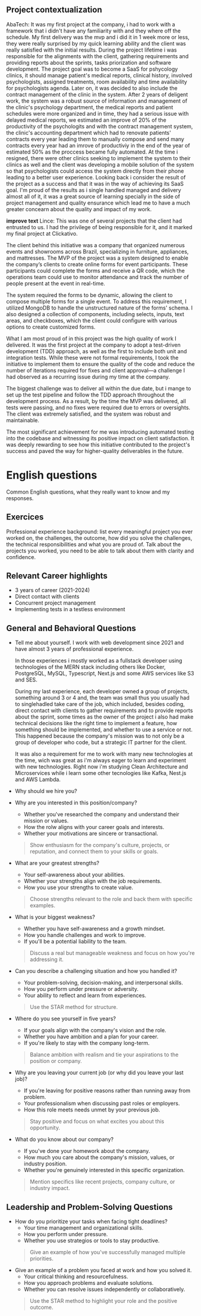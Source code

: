 ## Project contextualization
AbaTech: It was my first project at the company, i had to work with a 
framework that i didn't have any familiarity with and they where off the 
schedule. My first delivery was the mvp and i did it in 1 week more or 
less, they were really surprised by my quick learning ability and the 
client was really satisfied with the initial results.
During the project lifetime i was responsible for the alignments with the 
client, gathering requirements and providing reports about the sprints, 
tasks priorization and software development.
The project goal was to become a SaaS for pshycology clinics, it should 
manage patient's medical reports, clinical history, involved psychologists,
assigned treatments, room availability and time availability for 
psychologists agenda. Later on, it was decided to also include the contract
management of the clinic in the system.
After 2 years of deligent work, the system was a robust source of 
information and management of the clinic's psychology department, the 
medical reports and patient schedules were more organized and in time, they
had a serious issue with delayed medical reports, we estimated an improve 
of 20% of the productivity of the psychologits and with the contract 
management system, the clinic's accounting department which had to renovate
patients' contracts every year leading them to manually compose and send 
many contracts every year had an imrove of productiviy in the end of the 
year of estimated 50% as the proccess became fully automated.
At the time i resigned, there were other clinics seeking to implement the 
system to their clinics as well and the client was developing a mobile 
solution of the system so that psychologists could access the system 
directly from their phone leading to a better user experience.
Looking back i consider the result of the project as a success and that it 
was in the way of achieving its SaaS goal. I'm proud of the results as i 
single handled managed and delivery almost all of it, it was a great source
of learning specially in the side of project management and quality 
ensurance which lead me to have a much greater concearn about the quality 
and impact of my work.

**improve text**
Lince: This was one of several projects that the client had entrusted to 
us. I had the privilege of being responsible for it, and it marked my final
project at Clickativo.

The client behind this initiative was a company that organized numerous 
events and showrooms across Brazil, specializing in furniture, appliances, 
and mattresses. The MVP of the project was a system designed to enable the 
company’s clients to create online forms for event participants. These 
participants could complete the forms and receive a QR code, which the 
operations team could use to monitor attendance and track the number of 
people present at the event in real-time.

The system required the forms to be dynamic, allowing the client to compose
multiple forms for a single event. To address this requirement, I utilized 
MongoDB to handle the unstructured nature of the forms' schema. I also 
designed a collection of components, including selects, inputs, text areas,
and checkboxes, which the client could configure with various options to 
create customized forms.

What I am most proud of in this project was the high quality of work I 
delivered. It was the first project at the company to adopt a test-driven 
development (TDD) approach, as well as the first to include both unit and 
integration tests. While these were not formal requirements, I took the 
initiative to implement them to ensure the quality of the code and reduce 
the number of iterations required for fixes and client approval—a challenge
I had observed as a recurring issue during my time at the company.

The biggest challenge was to deliver all within the due date, but i mange to
set up the test pipeline and follow the TDD approach throughout the 
development process. As a result, by the time the MVP was delivered, all 
tests were passing, and no fixes were required due to errors or oversights.
The client was extremely satisfied, and the system was robust and 
maintainable.

The most significant achievement for me was introducing automated testing 
into the codebase and witnessing its positive impact on client 
satisfaction. It was deeply rewarding to see how this initiative 
contributed to the project's success and paved the way for higher-quality 
deliverables in the future.

# English questions
Common English questions, what they really want to know and my responses.

## Exercices
Professional experience background: list every meaningful project you ever 
worked on, the challenges, the outcome, how did you solve the challenges, 
the technical responsibilities and what you are proud of.
Talk about the projects you worked, you need to be able to talk about them 
with clarity and confidence.

## Relevant Career highlights
- 3 years of career (2021-2024)
- Direct contact with clients
- Concurrent project management
- Implementing tests in a testless environment

## General and Behavioral Questions
- Tell me about yourself.
    I work with web development since 2021 and have almost 3 years of 
    professional experience.

    In those experiences i mostly worked as a fullstack developer using 
    technologies of the MERN stack including others like Docker, 
    PostgreSQL, MySQL, Typescript, Next.js and some AWS services like S3 
    and SES.

    During my last experience, each developer owned a group of projects, 
    something around 3 or 4 and, the team was small thus you usually had to
    singlehadled take care of the job, which included, besides coding,
    direct contact with clients to gather requirements and to provide 
    reports about the sprint, some times as the owner of the
    project i also had make technical decisions like the right time to 
    implement a feature, how something should be implemented, and whether 
    to use a service or not. 
    This happened because the company's mission was to not only be a group 
    of developer who code, but a strategic IT partner for the client.

    It was also a requirement for me to work with many new technologies at 
    the time, wich was great as i'm always eager to learn and experiment 
    with new technologies. Right now i'm studying Clean Architecture and 
    Microservices while i learn some other tecnologies like Kafka, Nest.js 
    and AWS Lambda.

- Why should we hire you?

- Why are you interested in this position/company?
    - Whether you've researched the company and understand their mission or
      values.
    - How the rolw aligns with your career goals and interests.
    - Whether your motivations are sincere or transactional.
    > Show enthusiasm for the company's culture, projects, or reputation, 
    and connect them to your skills or goals.
- What are your greatest strengths?
    - Your self-awareness about your abilities.
    - Whether your strengths align with the job requirements.
    - How you use your strengths to create value.
    > Choose strengths relevant to the role and back them with specific 
    examples.
- What is your biggest weakness?
    - Whether you have self-awareness and a growth mindset.
    - How you handle challenges and work to improve.
    - If you'll be a potential liability to the team.
    > Discuss a real but manageable weakness and focus on how you're 
    addressing it.
- Can you describe a challenging situation and how you handled it?
    - Your problem-solving, decision-making, and interpersonal skills.
    - How you perform under pressure or adversity.
    - Your ability to reflect and learn from experiences.
    > Use the STAR method for structure.
- Where do you see yourself in five years?
    - If your goals align with the company's vision and the role.
    - Whether you have ambition and a plan for your career.
    - If you're likely to stay with the company long-term.
    > Balance ambition with realism and tie your aspirations to the 
    position or company.
- Why are you leaving your current job (or why did you leave your last 
  job)?
    - If you're leaving for positive reasons rather than running away from 
      problem.
    - Your professionalism when discussing past roles or employers.
    - How this role meets needs unmet by your previous job.
    > Stay positive and focus on what excites you about this opportunity.
- What do you know about our company?
    - If you've done your homework about the company.
    - How much you care about the company's mission, values, or industry 
      position.
    - Whether you're genuinely interested in this specific organization.
    > Mention specifics like recent projects, company culture, or industry 
    impact.

## Leadership and Problem-Solving Questions
- How do you prioritize your tasks when facing tight deadlines?
    - Your time management and organizational skills.
    - How you perform under pressure.
    - Whether you use strategios or tools to stay productive.
    > Give an example of how you've successfully managed multiple 
    priorities.
- Give an example of a problem you faced at work and how you solved it.
    - Your critical thinking and resourcefulness.
    - How you approach problems and evaluate solutions.
    - Whether you can resolve issues independently or collaboratively.
    > Use the STAR method to highlight your role and the positive outcome.
